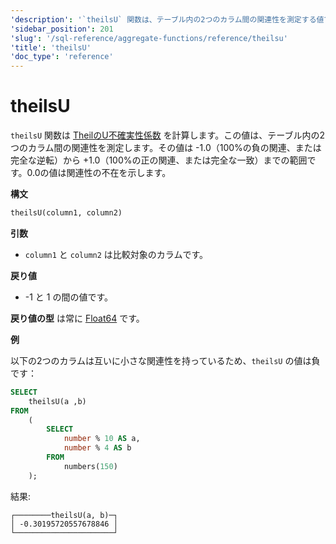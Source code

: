 ```yaml
---
'description': '`theilsU` 関数は、テーブル内の2つのカラム間の関連性を測定する値であるTheils'' U不確実性係数を計算します。'
'sidebar_position': 201
'slug': '/sql-reference/aggregate-functions/reference/theilsu'
'title': 'theilsU'
'doc_type': 'reference'
---
```



# theilsU

`theilsU` 関数は [TheilのU不確実性係数](https://en.wikipedia.org/wiki/Contingency_table#Uncertainty_coefficient) を計算します。この値は、テーブル内の2つのカラム間の関連性を測定します。その値は -1.0（100%の負の関連、または完全な逆転）から +1.0（100%の正の関連、または完全な一致）までの範囲です。0.0の値は関連性の不在を示します。

**構文**

```sql
theilsU(column1, column2)
```

**引数**

- `column1` と `column2` は比較対象のカラムです。

**戻り値**

- -1 と 1 の間の値です。

**戻り値の型** は常に [Float64](../../../sql-reference/data-types/float.md) です。

**例**

以下の2つのカラムは互いに小さな関連性を持っているため、`theilsU` の値は負です：

```sql
SELECT
    theilsU(a ,b)
FROM
    (
        SELECT
            number % 10 AS a,
            number % 4 AS b
        FROM
            numbers(150)
    );
```

結果:

```response
┌────────theilsU(a, b)─┐
│ -0.30195720557678846 │
└──────────────────────┘
```
